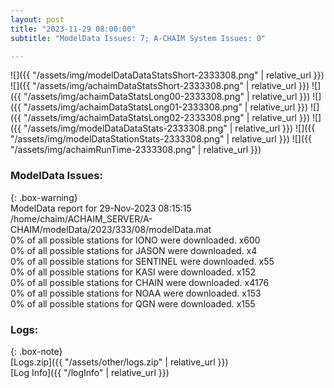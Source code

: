 ```yaml
---
layout: post
title: "2023-11-29 08:00:00"
subtitle: "ModelData Issues: 7; A-CHAIM System Issues: 0"

---
```


![]({{ "/assets/img/modelDataDataStatsShort-2333308.png" | relative_url }})
![]({{ "/assets/img/achaimDataStatsShort-2333308.png" | relative_url }})
![]({{ "/assets/img/achaimDataStatsLong00-2333308.png" | relative_url }})
![]({{ "/assets/img/achaimDataStatsLong01-2333308.png" | relative_url }})
![]({{ "/assets/img/achaimDataStatsLong02-2333308.png" | relative_url }})
![]({{ "/assets/img/modelDataDataStats-2333308.png" | relative_url }})
![]({{ "/assets/img/modelDataStationStats-2333308.png" | relative_url }})
![]({{ "/assets/img/achaimRunTime-2333308.png" | relative_url }})


### ModelData Issues:  
  
{: .box-warning}  
 ModelData report for 29-Nov-2023 08:15:15   
 /home/chaim/ACHAIM_SERVER/A-CHAIM/modelData/2023/333/08/modelData.mat   
 0% of all possible stations for IONO were downloaded. x600   
 0% of all possible stations for JASON were downloaded. x4   
 0% of all possible stations for SENTINEL were downloaded. x55   
 0% of all possible stations for KASI were downloaded. x152   
 0% of all possible stations for CHAIN were downloaded. x4176   
 0% of all possible stations for NOAA were downloaded. x153   
 0% of all possible stations for QGN were downloaded. x155   
  


### Logs:  
  
{: .box-note}  
[Logs.zip]({{ "/assets/other/logs.zip" | relative_url }})  
[Log Info]({{ "/logInfo" | relative_url }})  
